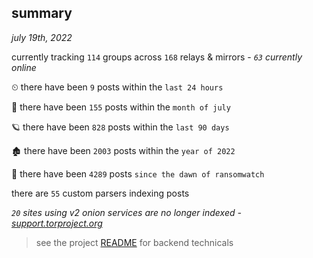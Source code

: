 
## summary
_july 19th, 2022_

currently tracking `114` groups across `168` relays & mirrors - _`63` currently online_

⏲ there have been `9` posts within the `last 24 hours`

🦈 there have been `155` posts within the `month of july`

🪐 there have been `828` posts within the `last 90 days`

🏚 there have been `2003` posts within the `year of 2022`

🦕 there have been `4289` posts `since the dawn of ransomwatch`

there are `55` custom parsers indexing posts

_`20` sites using v2 onion services are no longer indexed - [support.torproject.org](https://support.torproject.org/onionservices/v2-deprecation/)_

> see the project [README](https://github.com/joshhighet/ransomwatch#ransomwatch--) for backend technicals

